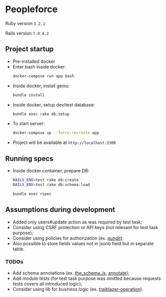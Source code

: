 # Peopleforce

Ruby version `3.2.1`

Rails version `7.0.4.2`

## Project startup

- Pre-installed docker
- Enter bash inside docker:
	```bash
	docker-compose run app bash
	```
- Inside docker, install gems:
	```bash
	bundle install
	```
- Inside docker, setup dev/test database:
	```bash
	bundle exec rake db:setup
	```
- To start server:
	```bash
	docker-compose up --force-recreate app
	```
- Project will be available at `http://localhost:3300`

## Running specs

- Inside docker container, prepare DB:
	```bash
	RAILS_ENV=test rake db:create
	RAILS_ENV=test rake db:schema:load

	bundle exec rspec
	```

## Assumptions during development
- Added only users#update action as was required by test task;
- Consider using CSRF protection or API keys (not relevant for test task purpose);
- Consider using policies for authorization (ex. [pundit](https://github.com/varvet/pundit));
- Also possible to store fields values not in jsonb field but in separate table.

### TODOs
- Add schema annotations (ex. [the_schema_is](https://github.com/zverok/the_schema_is), [annotate](https://github.com/ctran/annotate_models));
- Add module tests (for test task purpose was omitted because requests tests covers all introduced logic);
- Consider using lib for business logic (ex. [traiblazer-operation](https://github.com/trailblazer/trailblazer-operation)).
